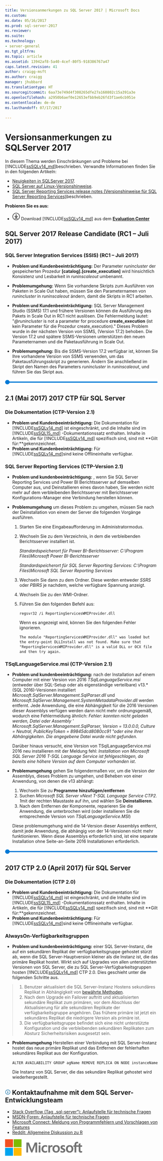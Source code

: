 ```yaml
---
title: Versionsanmerkungen zu SQL Server 2017 | Microsoft Docs
ms.custom: 
ms.date: 05/16/2017
ms.prod: sql-server-2017
ms.reviewer: 
ms.suite: 
ms.technology:
- server-general
ms.tgt_pltfrm: 
ms.topic: article
ms.assetid: 13942af8-5a40-4cef-80f5-918386767a47
caps.latest.revision: 41
author: craigg-msft
ms.author: craigg
manager: jhubbard
ms.translationtype: HT
ms.sourcegitcommit: 6aa73e749d4f308265dfe27a160802c15a391a3e
ms.openlocfilehash: a2950b6aef0e12653efbb9eb26fd3f1ae6cb951e
ms.contentlocale: de-de
ms.lasthandoff: 07/17/2017

---
```

# <a name="sql-server-2017-release-notes"></a>Versionsanmerkungen zu SQLServer 2017
In diesem Thema werden Einschränkungen und Probleme bei [!INCLUDE[ssSQLv14_md](../includes/sssqlv14-md.md)]beschrieben. Verwandte Informationen finden Sie in den folgenden Artikeln:

- [Neuigkeiten in SQLServer 2017](../sql-server/what-s-new-in-sql-server-2017.md).
- [SQL Server auf Linux-Versionshinweise](https://docs.microsoft.com/en-us/sql/linux/sql-server-linux-release-notes).
- [SQL Server Reporting Services release notes (Versionshinweise für SQL Server Reporting Services)](../reporting-services/reporting-services-release-notes.md)beschrieben.

 **Probieren Sie es aus:**    
   -   [![Download aus dem Evaluation Center](../analysis-services/media/download.png)](http://go.microsoft.com/fwlink/?LinkID=829477)  Download [!INCLUDE[ssSQLv14_md](../includes/sssqlv14-md.md)] aus dem **[Evaluation Center](http://go.microsoft.com/fwlink/?LinkID=829477)**

## <a name="sql-server-2017-release-candidate-rc1---july-2017"></a>SQL Server 2017 Release Candidate (RC1 – Juli 2017)

### <a name="sql-server-integration-services-ssis-rc1---july-2017"></a>SQL Server Integration Services (SSIS) (RC1 – Juli 2017)
- **Problem und Kundenbeeinträchtigung:** Der Parameter *runincluster* der gespeicherten Prozedur **[catalog].[create_execution]** wird hinsichtlich Konsistenz und Lesbarkeit in *runinscaleout* umbenannt.
- **Problemumgehung:** Wenn Sie vorhandene Skripts zum Ausführen von Paketen in Scale Out haben, müssen Sie den Parameternamen von *runincluster* in *runinscaleout* ändern, damit die Skripts in RC1 arbeiten.

- **Problem und Kundenbeeinträchtigung:** SQL Server Management Studio (SSMS) 17.1 und frühere Versionen können die Ausführung des Pakets in Scale Out in RC1 nicht auslösen. Die Fehlermeldung lautet: "*@runincluster* is not a parameter for procedure **create_execution** (ist kein Parameter für die Prozedur create_execution)." Dieses Problem wurde in der nächsten Version von SSMS, (Version 17.2) behoben. Die Version 17.2 und spätere SSMS-Versionen unterstützen den neuen Parameternamen und die Paketausführung in Scale Out. 
- **Problemumgehung:** Bis die SSMS-Version 17.2 verfügbar ist, können Sie Ihre vorhandene Version von SSMS verwenden, um das Paketausführungsskript zu generieren. Ändern Sie anschließend im Skript den Namen des Parameters *runincluster* in *runinscaleout*, und führen Sie das Skript aus.

![horizontal_bar](../sql-server/media/horizontal-bar.png)
## <a name="sql-server-2017-ctp-21-may--2017"></a>2.1 (Mai 2017) 2017 CTP für SQL Server
### <a name="documentation-ctp-21"></a>Die Dokumentation (CTP-Version 2.1)
- **Problem und Kundenbeeinträchtigung:** Die Dokumentation für [!INCLUDE[ssSQLv14_md](../includes/sssqlv14-md.md)] ist eingeschränkt, und die Inhalte sind im [!INCLUDE[ssSQL15_md](../includes/sssql15-md.md)] -Dokumentationssatz enthalten.  Inhalte in Artikeln, die für [!INCLUDE[ssSQLv14_md](../includes/sssqlv14-md.md)] spezifisch sind, sind mit **Gilt für:**gekennzeichnet. 
- **Problem und Kundenbeeinträchtigung:** Für [!INCLUDE[ssSQLv14_md](../includes/sssqlv14-md.md)]sind keine Offlineinhalte verfügbar.

### <a name="sql-server-reporting-services-ctp-21"></a>SQL Server Reporting Services (CTP-Version 2.1)

- **Problem und kundenbeeinträchtigung:** , wenn Sie SQL Server Reporting Services und Power BI Berichtsserver auf demselben Computer aus, und Deinstallieren eines davon haben, Sie werden nicht mehr auf dem verbleibenden Berichtsserver mit Berichtsserver Konfigurations-Manager eine Verbindung herstellen können.
- **Problemumgehung** um dieses Problem zu umgehen, müssen Sie nach der Deinstallation von einem der Server die folgenden Vorgänge ausführen.

    1. Starten Sie eine Eingabeaufforderung im Administratormodus.
    2. Wechseln Sie zu dem Verzeichnis, in dem die verbleibenden Berichtsserver installiert ist.

        *Standardspeicherort für Power BI-Berichtsserver: C:\Program Files\Microsoft Power BI-Berichtsserver*

        *Standardspeicherort für SQL Server Reporting Services: C:\Program Files\Microsoft SQL Server Reporting Services*

    3. Wechseln Sie dann zu dem Ordner. Diese werden entweder *SSRS* oder *PBIRS* je nachdem, welche verfügbare Spannung anzeigt.
    4. Wechseln Sie zu den WMI-Ordner.
    5. Führen Sie den folgenden Befehl aus:

        ```
        regsvr32 /i ReportingServicesWMIProvider.dll
        ```

        Wenn es angezeigt wird, können Sie den folgenden Fehler ignorieren.

        ```
        The module "ReportingServicesWMIProvider.dll" was loaded but the entry-point DLLInstall was not found. Make sure that "ReportingServicesWMIProvider.dll" is a valid DLL or OCX file and then try again.
        ```

### <a name="tsqllanguageservicemsi-ctp-21"></a>TSqlLanguageService.msi (CTP-Version 2.1)

- **Problem und kundenbeeinträchtigung:** nach der Installation auf einem Computer mit einer Version von 2016 *TSqlLanguageService.msi* (entweder über SQL-Setup oder als eigenständige verteilbare) v13.* (SQL 2016)-Versionen installiert *Microsoft.SqlServer.Management.SqlParser.dll* und *Microsoft.SqlServer.Management.SystemMetadataProvider.dll* werden entfernt. Jede Anwendung, die eine Abhängigkeit für die 2016 Versionen dieser Assemblys verfügen werden dann nicht mehr ordnungsgemäß, wodurch eine Fehlermeldung ähnlich: *Fehler: konnten nicht geladen werden, Datei oder Assembly ' Microsoft.SqlServer.Management.SqlParser, Version = 13.0.0.0, Culture = Neutral, PublicKeyToken = 89845dcd8080cc91 "oder eine ihrer Abhängigkeiten. Die angegebene Datei wurde nicht gefunden.*

   Darüber hinaus versucht, eine Version von TSqlLanguageService.msi 2016 neu installieren mit der Meldung fehl: *Installation von Microsoft SQL Server 2016 T-SQL Language Service ist fehlgeschlagen, da bereits eine höhere Version auf dem Computer vorhanden ist*.

- **Problemumgehung** gehen Sie folgendermaßen vor, um die Version der Assemblys, dieses Problem zu umgehen, und Beheben von einer Anwendung, von denen die v13 abhängt:

   1. Wechseln Sie zu **Programme hinzufügen/entfernen**
   1. Suchen *Microsoft SQL Server vNext T-SQL Language Service CTP2. 1*mit der rechten Maustaste auf ihn, und wählen Sie **Deinstallieren**.
   1. Nach dem Entfernen der Komponente, reparieren Sie die Anwendung, die unterbrochen wird (oder installieren Sie die entsprechende Version von *TSqlLanguageService.MSI*)

   Diese problemumgehung wird die 14-Version dieser Assemblys entfernt, damit jede Anwendung, die abhängig von der 14-Versionen nicht mehr funktionieren. Wenn diese Assemblys erforderlich sind, ist eine separate Installation ohne Seite-an-Seite 2016 Installationen erforderlich.

![horizontal_bar](../sql-server/media/horizontal-bar.png)
## <a name="sql-server-2017-ctp-20-april--2017"></a>2017 CTP 2.0 (April 2017) für SQL Server
### <a name="documentation-ctp-20"></a>Die Dokumentation (CTP 2.0)
- **Problem und Kundenbeeinträchtigung:** Die Dokumentation für [!INCLUDE[ssSQLv14_md](../includes/sssqlv14-md.md)] ist eingeschränkt, und die Inhalte sind im [!INCLUDE[ssSQL15_md](../includes/sssql15-md.md)] -Dokumentationssatz enthalten.  Inhalte in Artikeln, die für [!INCLUDE[ssSQLv14_md](../includes/sssqlv14-md.md)] spezifisch sind, sind mit **Gilt für:**gekennzeichnet. 
- **Problem und Kundenbeeinträchtigung:** Für [!INCLUDE[ssSQLv14_md](../includes/sssqlv14-md.md)]sind keine Offlineinhalte verfügbar.

### <a name="always-on-availability-groups"></a>AlwaysOn-Verfügbarkeitsgruppen

- **Problem und kundenbeeinträchtigung:** einer SQL Server-Instanz, die auf ein sekundären Replikat der verfügbarkeitsgruppe gehostet stürzt ab, wenn die SQL Server-Hauptversion kleiner als die Instanz ist, die das primäre Replikat hostet. Wirkt sich auf Upgrades von allen unterstützten Versionen von SQL Server, die zu SQL Server-Verfügbarkeitsgruppen hosten [!INCLUDE[ssSQLv14_md](../includes/sssqlv14-md.md)] CTP 2.0. Dies geschieht unter die folgenden Schritte aus. 

> 1. Benutzer aktualisiert die SQL Server-Instanz Hostens sekundäres Replikat in Abhängigkeit von [bewährte Methoden](../database-engine/availability-groups/windows/upgrading-always-on-availability-group-replica-instances.md).
> 2. Nach dem Upgrade ein Failover auftritt und aktualisierten sekundäre Replikat zum primären, vor dem Abschluss der Aktualisierung für alle sekundären Replikate der verfügbarkeitsgruppe angehören. Das frühere primäre ist jetzt ein sekundäres Replikat die niedrigere Version als primäre ist.
> 3. Die verfügbarkeitsgruppe befindet sich eine nicht unterstützte Konfiguration und die verbleibenden sekundären Replikaten zum Absturz Sicherheitsrisiken ausgesetzt sein. 

- **Problemumgehung** Herstellen einer Verbindung mit SQL Server-Instanz hostet das neue primäre Replikat und das Entfernen der fehlerhaften sekundäres Replikat aus der Konfiguration.

   `ALTER AVAILABILITY GROUP agName REMOVE REPLICA ON NODE instanceName`

   Die Instanz von SQL Server, die das sekundäre Replikat gehostet wird wiederhergestellt.

##  <a name="infotipsql-servermediainfo-tippng-engage-with-the-sql-server-engineering-team"></a>![info_tip](../sql-server/media/info-tip.png) Kontaktaufnahme mit dem SQL Server-Entwicklungsteam 
- [Stack Overflow (Tag „sql-server“): Anlaufstelle für technische Fragen](http://stackoverflow.com/questions/tagged/sql-server)
- [MSDN-Foren: Anlaufstelle für technische Fragen](https://social.msdn.microsoft.com/Forums/en-US/home?category=sqlserver)
- [Microsoft Connect: Meldung von Programmfehlern und Vorschlagen von Features](https://connect.microsoft.com/SQLServer/Feedback)
- [Reddit: Allgemeine Diskussion zu R](https://www.reddit.com/r/SQLServer/)

![MS_Logo_X-Small](../sql-server/media/ms-logo-x-small.png)
